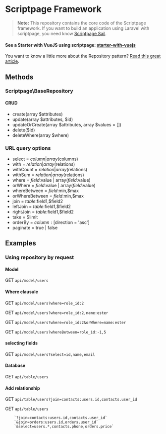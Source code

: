 # Scriptpage Framework

> **Note:** This repository contains the core code of the Scriptpage framework. If you want to build an application using Laravel with scriptpage, you need know [Scriptpage Sail](https://github.com/tuliogoncalves/sail).


#### See a Starter with VueJS using scriptpage: [starter-with-vuejs](https://github.com/tuliogoncalves/starter-with-vuejs) 

You want to know a little more about the Repository pattern? [Read this great article](http://scriptpage.com.br/using-scriptpage-repository).


## Methods

### Scriptpage\BaseRepository

#### CRUD
- create(array $attributes)
- update(array $attributes, $id)
- updateOrCreate(array $attributes, array $values = [])
- delete($id)
- deleteWhere(array $where)

### URL query options
- select = $column | array($columns)
- with = $relation | array($relations)
- withCount = $relation | array($relations)
- withSum = $relation | array($relations)
- where = $field:$value | array($field:$value)
- orWhere = $field:$value | array($field:$value)
- whereBetween = $field:$min,$max
- orWhereBetween = $field:$min,$max
- join = $table:$field1,$field2
- leftJoin = $table:$field1,$field2
- rightJoin = $table:$field1,$field2
- take = $limit
- orderBy = $column:[$direction = 'asc']
- paginate = true | false

## Examples

### Using repository by request

#### Model

GET `api/model/users`

#### Where clausule

GET `api/model/users?where=role_id:2`

GET `api/model/users?where=role_id:2,name:ester`

GET `api/model/users?where=role_id:2&orWhere=name:ester`

GET `api/model/users?whereBetween=role_id:-1,5`

#### selecting fields

GET `api/model/users?select=id,name,email`

#### Database

GET `api/table/users`

#### Add relationship

GET `api/table/users?join=contacts:users.id,contacts.user_id`

GET `api/table/users`

        `?join=contacts:users.id,contacts.user_id`
        `&join=orders:users.id,orders.user_id`
        `&select=users.*,contacts.phone,orders.price`
